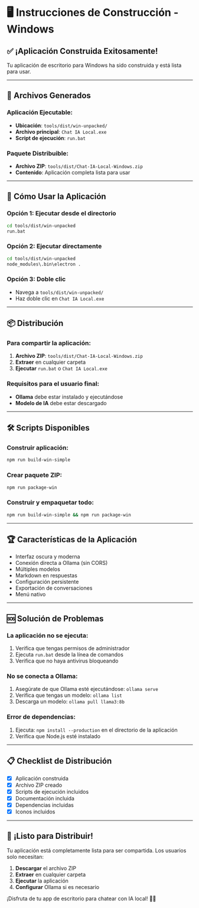 # 🖥️ Instrucciones de Construcción - Windows

## ✅ ¡Aplicación Construida Exitosamente!

Tu aplicación de escritorio para Windows ha sido construida y está lista para usar.

---

## 📁 Archivos Generados

### Aplicación Ejecutable:

- **Ubicación**: `tools/dist/win-unpacked/`
- **Archivo principal**: `Chat IA Local.exe`
- **Script de ejecución**: `run.bat`

### Paquete Distribuible:

- **Archivo ZIP**: `tools/dist/Chat-IA-Local-Windows.zip`
- **Contenido**: Aplicación completa lista para usar

---

## 🚀 Cómo Usar la Aplicación

### Opción 1: Ejecutar desde el directorio

```bash
cd tools/dist/win-unpacked
run.bat
```

### Opción 2: Ejecutar directamente

```bash
cd tools/dist/win-unpacked
node_modules\.bin\electron .
```

### Opción 3: Doble clic

- Navega a `tools/dist/win-unpacked/`
- Haz doble clic en `Chat IA Local.exe`

---

## 📦 Distribución

### Para compartir la aplicación:

1. **Archivo ZIP**: `tools/dist/Chat-IA-Local-Windows.zip`
2. **Extraer** en cualquier carpeta
3. **Ejecutar** `run.bat` o `Chat IA Local.exe`

### Requisitos para el usuario final:

- **Ollama** debe estar instalado y ejecutándose
- **Modelo de IA** debe estar descargado

---

## 🛠️ Scripts Disponibles

### Construir aplicación:

```bash
npm run build-win-simple
```

### Crear paquete ZIP:

```bash
npm run package-win
```

### Construir y empaquetar todo:

```bash
npm run build-win-simple && npm run package-win
```

---

## 🏆 Características de la Aplicación

- Interfaz oscura y moderna
- Conexión directa a Ollama (sin CORS)
- Múltiples modelos
- Markdown en respuestas
- Configuración persistente
- Exportación de conversaciones
- Menú nativo

---

## 🆘 Solución de Problemas

### La aplicación no se ejecuta:

1. Verifica que tengas permisos de administrador
2. Ejecuta `run.bat` desde la línea de comandos
3. Verifica que no haya antivirus bloqueando

### No se conecta a Ollama:

1. Asegúrate de que Ollama esté ejecutándose: `ollama serve`
2. Verifica que tengas un modelo: `ollama list`
3. Descarga un modelo: `ollama pull llama3:8b`

### Error de dependencias:

1. Ejecuta: `npm install --production` en el directorio de la aplicación
2. Verifica que Node.js esté instalado

---

## 📋 Checklist de Distribución

- [x] Aplicación construida
- [x] Archivo ZIP creado
- [x] Scripts de ejecución incluidos
- [x] Documentación incluida
- [x] Dependencias incluidas
- [x] Iconos incluidos

---

## 🎉 ¡Listo para Distribuir!

Tu aplicación está completamente lista para ser compartida. Los usuarios solo necesitan:

1. **Descargar** el archivo ZIP
2. **Extraer** en cualquier carpeta
3. **Ejecutar** la aplicación
4. **Configurar** Ollama si es necesario

¡Disfruta de tu app de escritorio para chatear con IA local! 🤖✨
